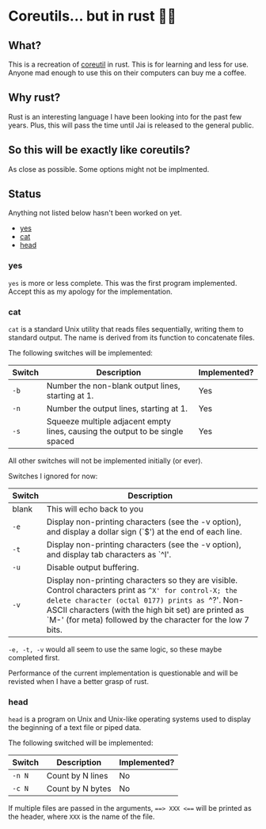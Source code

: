# Coreutils... but in rust 🤔🦀

## What?

This is a recreation of [coreutil](https://en.wikipedia.org/wiki/List_of_GNU_Core_Utilities_commands) in rust. This is for learning and less for use. Anyone mad enough to use this on their computers can buy me a coffee.

## Why rust?

Rust is an interesting language I have been looking into for the past few years. Plus, this will pass the time until Jai is released to the general public.

## So this will be exactly like coreutils?
As close as possible. Some options might not be implmented.

## Status
Anything not listed below hasn't been worked on yet. 

* [yes](#yes)
* [cat](#cat)
* [head](#head)

### yes 

```yes``` is more or less complete. This was the first program implemented. Accept this as my apology for the implementation.

### cat

```cat``` is a standard Unix utility that reads files sequentially, writing them to standard output. The name is derived from its function to concatenate files.  

The following switches will be implemented:

| Switch       | Description                                                                   | Implemented? |
|--------------|-------------------------------------------------------------------------------|--------------|
| ```-b```     | Number the non-blank output lines, starting at 1.                             | Yes          |
| ```-n```     | Number the output lines, starting at 1.                                       | Yes          |
| ```-s```     | Squeeze multiple adjacent empty lines, causing the output to be single spaced | Yes          |

All other switches will not be implemented initially (or ever).

Switches I ignored for now:

| Switch   | Description |  
|----------|-------------|
| blank    | This will echo back to you |
| ```-e``` | Display non-printing characters (see the -v option), and display a dollar sign (`$') at the end of each line. |
| ```-t``` | Display non-printing characters (see the -v option), and display tab characters as `^I'. |
| ```-u``` | Disable output buffering. |
| ```-v``` | Display non-printing characters so they are visible.  Control characters print as `^X' for control-X; the delete character (octal 0177) prints as `^?'.  Non-ASCII characters (with the high bit set) are printed as `M-' (for meta) followed by the character for the low 7 bits. |

```-e, -t, -v``` would all seem to use the same logic, so these maybe completed first. 

Performance of the current implementation is questionable and will be revisted when I have a better grasp of rust.

### head

```head``` is a program on Unix and Unix-like operating systems used to display the beginning of a text file or piped data.

The following switched will be implemented:

| Switch   | Description        | Implemented? |
|----------|--------------------|--------------|
| ```-n N``` | Count by N lines | No           |
| ```-c N``` | Count by N bytes | No           | 

If multiple files are passed in the arguments, ```==> XXX <==``` will be printed as the header, where ```XXX``` is the name of the file.

